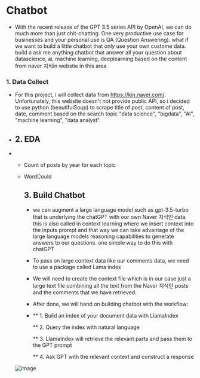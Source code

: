 # Chatbot

* With the recent release of the GPT 3.5 series API by OpenAI, we can do much more than just chit-chatting. One very productive use case for businesses and your personal use is QA (Question Answering). what if we want to build a little chatbot that only use your own custome data. build a ask me anything chatbot that answer all your question about datascience, ai, machine learning, deeplearning based on the content from naver 지식in webstie in this area

### 1. Data Collect

* For this project, i will collect data from  https://kin.naver.com/. Unfortunately, this website doesn't not provide public API, so i decided to use python (beautifulSoup) to scrape title of post, content of post, date, comment based on the search topic "data science", "bigdata", "AI", "machine learning", "data analyst".

* ## 2. EDA

* * Count of posts by year for each topic
  * WordCould
 
    ## 3. Build Chatbot

    * we can augment a large language model such as gpt-3.5-turbo that is underlying the chatGPT with our own Naver 지식인 data. this is also called in context learning where we insert context into the inputs prompt and that way we can take advantage of the large language models reasoning capabilities to generate answers to our questions. one simple way to do this with chatGPT
    *  To pass on large context data like our comments data, we need to use a package called Lama index
    *  We will need to create the context file which is in our case just a large text file combining all the text from the Naver 지식인 posts and the comments that we have retrieved.
    *  After done, we will hand on building chatbot with the workflow:
    * 
       ** 1. Build an index of your document data with LlamaIndex
      
       ** 2. Query the index with natural language
      
       ** 3. LlamaIndex will retrieve the relevant parts and pass them to the GPT prompt
      
       ** 4. Ask GPT with the relevant context and construct a response
      
  ![image](https://s3-us-west-2.amazonaws.com/secure.notion-static.com/c08e27d4-274e-4d81-b026-0e3cbbe50510/Untitled.png)
